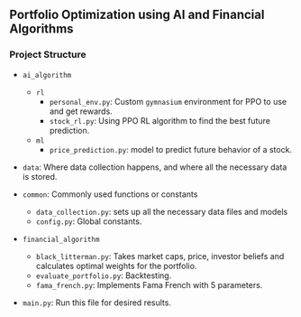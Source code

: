 ## Portfolio Optimization using AI and Financial Algorithms

### Project Structure

- `ai_algorithm`
  - `rl`
    - `personal_env.py`: Custom `gymnasium` environment for PPO to use and get rewards.
    - `stock_rl.py`: Using PPO RL algorithm to find the best future prediction.
  - `ml`
    - `price_prediction.py`: model to predict future behavior of a stock.


- `data`: Where data collection happens, and where all the necessary data is stored.

- `common`: Commonly used functions or constants
  - `data_collection.py`: sets up all the necessary data files and models
  - `config.py`: Global constants.



- `financial_algorithm`
  - `black_litterman.py`: Takes market caps, price, investor beliefs and calculates optimal weights for the portfolio.
  - `evaluate_portfolio.py`: Backtesting.
  - `fama_french.py`: Implements Fama French with 5 parameters.

- `main.py`: Run this file for desired results.
